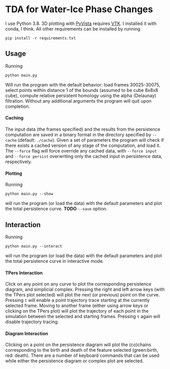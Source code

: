 # TDA for Water-Ice Phase Changes

I use Python 3.8.
3D plotting with [PyVista](https://docs.pyvista.org/) requires [VTK](https://vtk.org/).
I installed it with conda, I think.
All other requirements can be installed by running

    pip install -r requirements.txt

## Usage

Running

    python main.py

Will run the program with the default behavior:
load frames 30025-30075,
select points within distance 1 of the bounds (assumed to be cube 8x8x8 cube),
compute relative persistent homology using the alpha (Delaunay) filtration.
Without any additional arguments the program will quit upon completion.

#### Caching

The input data (the frames specified) and the results from the persistence computation are saved in a binary format in the directory specified by `--cache` (default: `./cache`).
Given a set of parameters the program will check if there exists a cached version of any stage of the computation, and load it.
The `--force` flag will force override any cached data, with `--force input` and `--force persist` overwriting only the cached input in persistence data, respectively.

#### Plotting

Running

    python main.py --show

will run the program (or load the data) with the default parameters and plot the total persistence curve.
**TODO** `--save` option.

## Interaction

Running

    python main.py --interact

will run the program (or load the data) with the default parameters and plot the total persistence curve in interactive mode.

#### TPers Interaction

Click on any point on any curve to plot the corresponding persistence diagram, and simplicial complex.
Pressing the right and left arrow keys (with the TPers plot selected) will plot the next (or previous) point on the curve.
Pressing `t` will enable a point trajectory trace starting at the currently selected frame.
Moving to another frame (either using arrow keys or clicking on the TPers plot) will plot the trajectory of each point in the simulation between the selected and starting frames.
Pressing `t` again will disable trajectory tracing.

#### Diagram Interaction

Clicking on a point on the persistence diagram will plot the (co)chains corresponding to the birth and death of the feature selected (green:birth, red: death).
There are a number of keyboard commands that can be used while either the persistence diagram or complex plot are selected.
